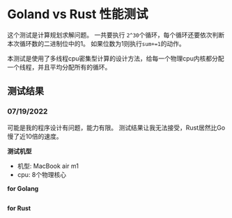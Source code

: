 # Goland vs Rust 性能测试

这个测试是计算规划求解问题。
一共要执行 `2^30`个循环，每个循环还要依次判断本次循环数的二进制位中的1。
如果位数为1则执行`sum+=1`的动作。

本测试是使用了多线程cpu密集型计算的设计方法，给每一个物理cpu内核都分配一个线程，并且平均分配所有的循环。

## 测试结果

### 07/19/2022
可能是我的程序设计有问题，能力有限。
测试结果让我无法接受，Rust居然比Go慢了近10倍的速度。

**测试机型**

- 机型: MacBook air m1
- cpu: 8个物理核心



**for Golang**

```shell

```

**for Rust**

```shell

```


